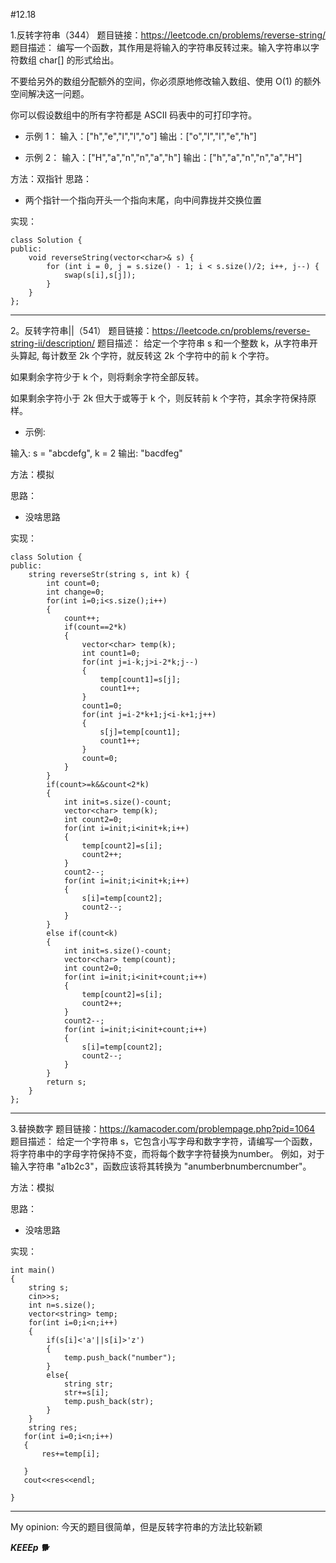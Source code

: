 #12.18

1.反转字符串（344）
题目链接：https://leetcode.cn/problems/reverse-string/
题目描述：
编写一个函数，其作用是将输入的字符串反转过来。输入字符串以字符数组 char[] 的形式给出。

不要给另外的数组分配额外的空间，你必须原地修改输入数组、使用 O(1) 的额外空间解决这一问题。

你可以假设数组中的所有字符都是 ASCII 码表中的可打印字符。

- 示例 1：
输入：["h","e","l","l","o"]
输出：["o","l","l","e","h"]

- 示例 2：
输入：["H","a","n","n","a","h"]
输出：["h","a","n","n","a","H"]

方法：双指针
思路：
- 两个指针一个指向开头一个指向末尾，向中间靠拢并交换位置

实现：
```
class Solution {
public:
    void reverseString(vector<char>& s) {
        for (int i = 0, j = s.size() - 1; i < s.size()/2; i++, j--) {
            swap(s[i],s[j]);
        }
    }
};
```

***
2。反转字符串||（541）
题目链接：https://leetcode.cn/problems/reverse-string-ii/description/
题目描述：
给定一个字符串 s 和一个整数 k，从字符串开头算起, 每计数至 2k 个字符，就反转这 2k 个字符中的前 k 个字符。

如果剩余字符少于 k 个，则将剩余字符全部反转。

如果剩余字符小于 2k 但大于或等于 k 个，则反转前 k 个字符，其余字符保持原样。

- 示例:

输入: s = "abcdefg", k = 2
输出: "bacdfeg"

方法：模拟

思路：
- 没啥思路

实现：
```
class Solution {
public:
    string reverseStr(string s, int k) {
        int count=0;
        int change=0;
        for(int i=0;i<s.size();i++)
        {
            count++;
            if(count==2*k)
            {
                vector<char> temp(k);
                int count1=0;
                for(int j=i-k;j>i-2*k;j--)
                {
                    temp[count1]=s[j];
                    count1++;
                }
                count1=0;
                for(int j=i-2*k+1;j<i-k+1;j++)
                {
                    s[j]=temp[count1];
                    count1++;
                }
                count=0;
            }
        }
        if(count>=k&&count<2*k)
        {
            int init=s.size()-count;
            vector<char> temp(k);
            int count2=0;
            for(int i=init;i<init+k;i++)
            {
                temp[count2]=s[i];
                count2++;
            }
            count2--;
            for(int i=init;i<init+k;i++)
            {
                s[i]=temp[count2];
                count2--;
            }
        }
        else if(count<k)
        {
            int init=s.size()-count;
            vector<char> temp(count);
            int count2=0;
            for(int i=init;i<init+count;i++)
            {
                temp[count2]=s[i];
                count2++;
            }
            count2--;
            for(int i=init;i<init+count;i++)
            {
                s[i]=temp[count2];
                count2--;
            }
        }
        return s;
    }        
};
```

***
3.替换数字
题目链接：https://kamacoder.com/problempage.php?pid=1064
题目描述：
给定一个字符串 s，它包含小写字母和数字字符，请编写一个函数，将字符串中的字母字符保持不变，而将每个数字字符替换为number。 例如，对于输入字符串 "a1b2c3"，函数应该将其转换为 "anumberbnumbercnumber"。

方法：模拟

思路：
- 没啥思路

实现：
```
int main()
{
    string s;
    cin>>s;
    int n=s.size();
    vector<string> temp;
    for(int i=0;i<n;i++)
    {
        if(s[i]<'a'||s[i]>'z')
        {
            temp.push_back("number");
        }
        else{
            string str;
            str+=s[i];
            temp.push_back(str);
        }
    }
    string res;
   for(int i=0;i<n;i++)
   {
       res+=temp[i];
       
   }
   cout<<res<<endl;
    
}
```
***
My opinion:
今天的题目很简单，但是反转字符串的方法比较新颖

***KEEEp 🐕***